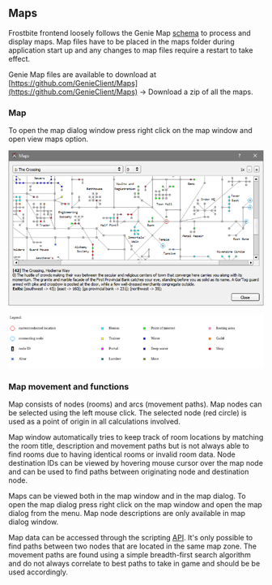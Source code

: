 ## Maps

Frostbite frontend loosely follows the Genie Map <a href="xsd/map.xsd">schema</a> to process and display maps.
Map files have to be placed in the maps folder during application start up and any changes to map files require
a restart to take effect.

Genie Map files are available to download at
[https://github.com/GenieClient/Maps](https://github.com/GenieClient/Maps)
-> Download a zip of all the maps.

### Map

To open the map dialog window press right click on the map window and open view maps option.

![Screenshot of map](/assets/img/map.png)

![Map Legend](/assets/img/map_legend.png)

### Map movement and functions

Map consists of nodes (rooms) and arcs (movement paths).
Map nodes can be selected using the left mouse click.
The selected node (red circle) is used as a point of origin in all calculations involved.

Map window automatically tries to keep track of room locations by matching the room title,
description and movement paths but is not always able to find rooms due to having identical
rooms or invalid room data.
Node destination IDs can be viewed by hovering mouse cursor over the map node and can be
used to find paths between originating node and destination node.

Maps can be viewed both in the map window and in the map dialog.
To open the map dialog press right click on the map window and open the map dialog from the menu.
Map node descriptions are only available in map dialog window.

Map data can be accessed through the scripting
[API](api/models/Map.html").
It's only possible to find paths between two nodes that are located in the same map zone.
The movement paths are found using a simple breadth-first search algorithm and do not
always correlate to best
paths to take in game and should be be used accordingly.
